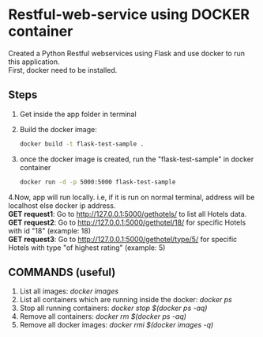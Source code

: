 # Restful-web-service using DOCKER container

Created a Python Restful webservices using Flask and use docker to run this application.                              
First, docker need to be installed.

## Steps
1. Get inside the app folder in terminal                          
2. Build the docker image:                                           

      ```bash
      docker build -t flask-test-sample .
      ```
3. once the docker image is created, run the "flask-test-sample" in docker container                                                            
      ```bash
      docker run -d -p 5000:5000 flask-test-sample
      ```
4.Now, app will run locally. i.e, if it is run on normal terminal, address will be localhost else docker ip address.                   
  **GET request1**: Go to http://127.0.0.1:5000/gethotels/  to list all Hotels data.                              
  **GET request2**: Go to http://127.0.0.1:5000/gethotel/18/ for specific Hotels with id "18" (example: 18)         
  **GET request3**: Go to http://127.0.0.1:5000/gethotel/type/5/ for specific Hotels with  type "of highest rating" (example: 5)            
  
## COMMANDS (useful)
1. List all images: *docker images*
2. List all containers which are running inside the docker: *docker ps*
3. Stop all running containers: *docker stop $(docker ps -aq)*
4. Remove all containers: *docker rm $(docker ps -aq)*                    
5. Remove all docker images: *docker rmi $(docker images -q)*

  
